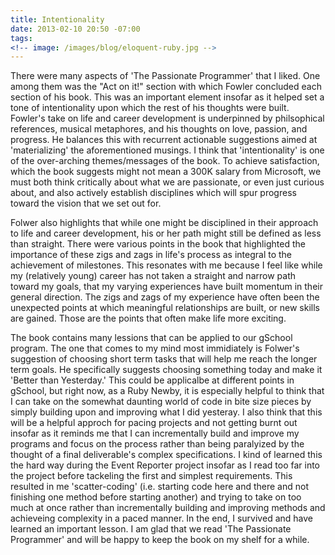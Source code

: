 ```yaml
---
title: Intentionality
date: 2013-02-10 20:50 -07:00
tags:
<!-- image: /images/blog/eloquent-ruby.jpg -->
---
```


There were many aspects of 'The Passionate Programmer' that I liked.  One among them was the "Act on it!" section with which Fowler concluded each section of his book.  This was an important element insofar as it helped set a tone of intentionality upon which the rest of his thoughts were built.  Fowler's take on life and career development is underpinned by philsophical references, musical metaphores, and his thoughts on love, passion, and progress. He balances this with recurrent actionable suggestions aimed at 'materializing' the aforementioned musings.  I think that 'intentionality' is one of the over-arching themes/messages of the book.  To achieve satisfaction, which the book suggests might not mean a 300K salary from Microsoft, we must both think critically about what we are passionate, or even just curious about, and also actively establish disciplines which will spur progress toward the vision that we set out for.

Folwer also highlights that while one might be disciplined in their approach to life and career development, his or her path might still be defined as less than straight. There were various points in the book that highlighted the importance of these zigs and zags in life's process as integral to the achievement of milestones.  This resonates with me because I feel like while my (relatively young) career has not taken a straight and narrow path toward my goals, that my varying experiences have built momentum in their general direction.  The zigs and zags of my experience have often been the unexpected points at which meaningful relationships are built, or new skills are gained.  Those are the points that often make life more exciting.

The book contains many lessions that can be applied to our gSchool program.  The one that comes to my mind most immidiately is Folwer's suggestion of choosing short term tasks that will help me reach the longer term goals.  He specifically suggests choosing something today and make it 'Better than Yesterday.'  This could be applicalbe at different points in gSchool, but right now, as a Ruby Newby, it is especially helpful to think that I can take on the somewhat daunting world of code in bite size pieces by simply building upon and improving what I did yesteray.  I also think that this will be a helpful approch for pacing projects and not getting burnt out insofar as it reminds me that I can incrementally build and improve my programs and focus on the process rather than being paralyized by the thought of a final deliverable's complex specifications.  I kind of learned this the hard way during the Event Reporter project insofar as I read too far into the project before tackeling the first and simplest requirements.  This resulted in me 'scatter-coding' (i.e. starting code here and there and not finishing one method before starting another) and trying to take on too much at once rather than incrementally building and improving methods and achieveing complexity in a paced manner.  In the end, I survived and have learned an important lesson.  I am glad that we read 'The Passionate Programmer' and will be happy to keep the book on my shelf for a while.
